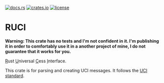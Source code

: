[![docs.rs](https://img.shields.io/docsrs/ruci?logo=docs.rs&label=docs.rs)](https://docs.rs/ruci/)
[![crates.io](https://img.shields.io/crates/v/ruci?logo=rust)](https://crates.io/crates/ruci)
[![license](https://img.shields.io/crates/l/ruci)](https://github.com/tigerros/ruci/blob/master/LICENSE)

# RUCI

**Warning: This crate has no tests and I'm not confident in it. I'm publishing it in order to comfortably use it in a another project of mine, I do not guarantee that it works for you.**

<ins>R</ins>ust <ins>U</ins>niversal <ins>C</ins>ess <ins>I</ins>nterface.

This crate is for parsing and creating UCI messages.
It follows the [UCI standard](https://backscattering.de/chess/uci).